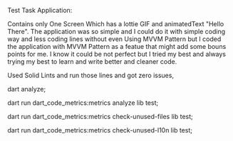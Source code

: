 Test Task Application:

Contains only One Screen Which has a lottie GIF and animatedText "Hello There".
The application was so simple and I could do it with simple coding way and less coding lines without even Using MVVM Pattern
but I coded the application with MVVM Pattern as a featue that might add some bouns points for me.
I know it could be not perfect but I tried my best and always trying my best to learn and write better and cleaner code. 

Used Solid Lints and run those lines and got zero issues,

  dart analyze;
  
  dart run dart_code_metrics:metrics analyze lib test;
  
  dart run dart_code_metrics:metrics check-unused-files lib test;
  
  dart run dart_code_metrics:metrics check-unused-l10n lib test;

